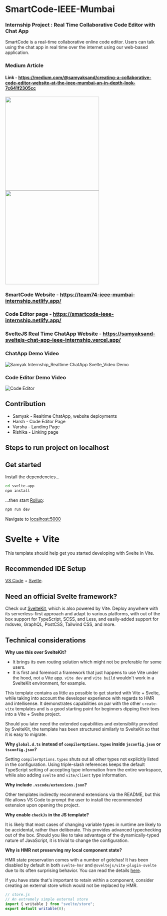 # SmartCode-IEEE-Mumbai

### Internship Project : Real Time Collaborative Code Editor with Chat App
SmartCode is a real-time collaborative online code editor. Users can talk using the chat app in real time over the internet using our web-based application.

### Medium Article 
#### Link - https://medium.com/@samyaksand/creating-a-collaborative-code-editor-website-at-the-ieee-mumbai-an-in-depth-look-7c641f2305cc

<img src="https://user-images.githubusercontent.com/62803746/216034191-2ea82f42-b33b-41ed-86ac-1f677bd75ce4.png" data-canonical-src="https://user-images.githubusercontent.com/62803746/216034191-2ea82f42-b33b-41ed-86ac-1f677bd75ce4.png" width="300" height="300" />
<img src="https://user-images.githubusercontent.com/62803746/216753880-850f5aba-dd3e-4b6b-ab37-1f4d910ae2ab.png" style="display: inline-block; width: 300px" height="300" >


### SmartCode Website - https://team74-ieee-mumbai-internship.netlify.app/
### Code Editor page - https://smartcode-ieee-internship.netlify.app/
### SvelteJS Real Time ChatApp Website  - https://samyaksand-sveltejs-chat-app-ieee-internship.vercel.app/


### ChatApp Demo Video

![Samyak Internship_Realtime ChatApp Svelte_Video Demo](https://user-images.githubusercontent.com/62803746/212531403-3625535d-1959-4b2f-9eab-951728464b01.gif)

### Code Editor Demo Video 

![Code Editor](https://github.com/samyaksand/SmartCode-IEEE-Mumbai-Internship/blob/main/Frontend/public/playground_assets/Smart%20Code%20-%20Made%20with%20Clipchamp.gif)
## Contribution

- Samyak - Realtime ChatApp, website deployments
- Harsh - Code Editor Page
- Varsha - Landing Page
- Rishika - Linking page

## Steps to run project on localhost

## Get started

Install the dependencies...

```bash
cd svelte-app
npm install
```

...then start [Rollup](https://rollupjs.org):

```bash
npm run dev
```

Navigate to [localhost:5000](http://localhost:5000)

# Svelte + Vite

This template should help get you started developing with Svelte in Vite.

## Recommended IDE Setup

[VS Code](https://code.visualstudio.com/) + [Svelte](https://marketplace.visualstudio.com/items?itemName=svelte.svelte-vscode).

## Need an official Svelte framework?

Check out [SvelteKit](https://github.com/sveltejs/kit#readme), which is also powered by Vite. Deploy anywhere with its serverless-first approach and adapt to various platforms, with out of the box support for TypeScript, SCSS, and Less, and easily-added support for mdsvex, GraphQL, PostCSS, Tailwind CSS, and more.

## Technical considerations

**Why use this over SvelteKit?**

- It brings its own routing solution which might not be preferable for some users.
- It is first and foremost a framework that just happens to use Vite under the hood, not a Vite app.
  `vite dev` and `vite build` wouldn't work in a SvelteKit environment, for example.

This template contains as little as possible to get started with Vite + Svelte, while taking into account the developer experience with regards to HMR and intellisense. It demonstrates capabilities on par with the other `create-vite` templates and is a good starting point for beginners dipping their toes into a Vite + Svelte project.

Should you later need the extended capabilities and extensibility provided by SvelteKit, the template has been structured similarly to SvelteKit so that it is easy to migrate.

**Why `global.d.ts` instead of `compilerOptions.types` inside `jsconfig.json` or `tsconfig.json`?**

Setting `compilerOptions.types` shuts out all other types not explicitly listed in the configuration. Using triple-slash references keeps the default TypeScript setting of accepting type information from the entire workspace, while also adding `svelte` and `vite/client` type information.

**Why include `.vscode/extensions.json`?**

Other templates indirectly recommend extensions via the README, but this file allows VS Code to prompt the user to install the recommended extension upon opening the project.

**Why enable `checkJs` in the JS template?**

It is likely that most cases of changing variable types in runtime are likely to be accidental, rather than deliberate. This provides advanced typechecking out of the box. Should you like to take advantage of the dynamically-typed nature of JavaScript, it is trivial to change the configuration.

**Why is HMR not preserving my local component state?**

HMR state preservation comes with a number of gotchas! It has been disabled by default in both `svelte-hmr` and `@sveltejs/vite-plugin-svelte` due to its often surprising behavior. You can read the details [here](https://github.com/rixo/svelte-hmr#svelte-hmr).

If you have state that's important to retain within a component, consider creating an external store which would not be replaced by HMR.

```js
// store.js
// An extremely simple external store
import { writable } from "svelte/store"; 
export default writable(0);
```
